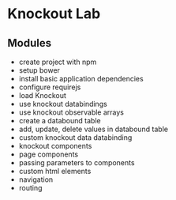 # Knockout Lab

## Modules

- create project with npm
- setup bower
- install basic application dependencies
- configure requirejs
- load Knockout
- use knockout databindings
- use knockout observable arrays
- create a databound table
- add, update, delete values in databound table
- custom knockout data databinding
- knockout components
- page components
- passing parameters to components
- custom html elements
- navigation
- routing
